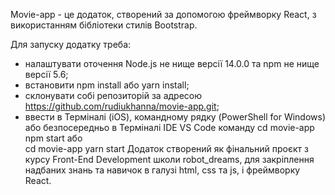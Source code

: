 Movie-app - це додаток, створений за допомогою фреймворку React, з використанням бібліотеки стилів Bootstrap.

Для запуску додатку треба:
- налаштувати оточення Node.js не нище версії 14.0.0 та npm не нище версії 5.6;
- встановити npm install або yarn install;
- склонувати собі репозиторій за адресою https://github.com/rudiukhanna/movie-app.git;
- ввести в Терміналі (iOS), командному рядку (PowerShell for Windows) або безпосередньо в Терміналі IDE VS Code команду
          cd movie-app npm start 
    або   
          cd movie-app yarn start
Додаток створений як фінальний проєкт з курсу Front-End Development школи robot_dreams, для закріплення надбаних знань та навичок в галузі html, css та js, і фреймворку React.

